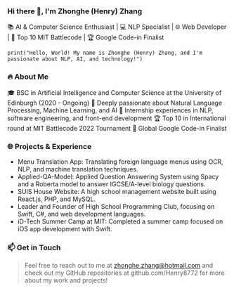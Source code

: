 ### Hi there 👋, I'm Zhonghe (Henry) Zhang

📚 AI & Computer Science Enthusiast | 💻 NLP Specialist | 🌐 Web Developer | 🌟 Top 10 MIT Battlecode | 🏆 Google Code-in Finalist

```
print("Hello, World! My name is Zhonghe (Henry) Zhang, and I'm passionate about NLP, AI, and technology!")
```

### 🔥 About Me
🎓 BSC in Artificial Intelligence and Computer Science at the University of Edinburgh (2020 - Ongoing)
🤖 Deeply passionate about Natural Language Processing, Machine Learning, and AI
💼 Internship experiences in NLP, software engineering, and front-end development
🏆 Top 10 in International round at MIT Battlecode 2022 Tournament
🌟 Global Google Code-in Finalist

### 🌐 Projects & Experience
 - Menu Translation App: Translating foreign language menus using OCR, NLP, and machine translation techniques.
 - Applied-QA-Model: Applied Question Answering System using Spacy and a Roberta model to answer IGCSE/A-level biology questions.
 - SUIS House Website: A high school management website built using React.js, PHP, and MySQL.
 - Leader and Founder of High School Programming Club, focusing on Swift, C#, and web development languages.
 - iD-Tech Summer Camp at MIT: Completed a summer camp focused on iOS app development with Swift.

### 📫 Get in Touch
> Feel free to reach out to me at zhonghe.zhang@hotmail.com and check out my GitHub repositories at github.com/Henry8772 for more about my work and projects!

<!--
**Henry8772/henry8772** is a ✨ _special_ ✨ repository because its `README.md` (this file) appears on your GitHub profile.

Here are some ideas to get you started:

- 🔭 I’m currently working on ...
- 🌱 I’m currently learning ...
- 👯 I’m looking to collaborate on ...
- 🤔 I’m looking for help with ...
- 💬 Ask me about ...
- 📫 How to reach me: ...
- 😄 Pronouns: ...
- ⚡ Fun fact: ...
-->
